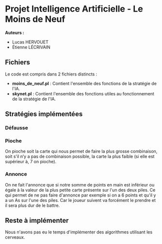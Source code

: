 # Projet Intelligence Artificielle - Le Moins de Neuf

**Auteurs :**
- Lucas HERVOUET
- Étienne LÉCRIVAIN

## Fichiers

Le code est compris dans 2 fichiers distincts :
- **moins_de_neuf.pl** : Contient l'ensemble des fonctions de la stratégie de l'IA.
- **skynet.pl** : Contient l'ensemble des fonctions utiles au fonctionnement de la stratégie de l'IA.

## Stratégies implémentées

### Défausse


### Pioche

On pioche soit la carte qui nous permet de faire la plus grosse combinaison, soit s'il n’y a pas de combinaison possible, la carte la plus faible (si elle est supérieur à, 7 on pioche).

### Annonce

On ne fait l'annonce que si notre somme de points en main est inférieur ou égale à la valeur de la plus petite carte présente sur l'un des deux piles.
Ce qui permet de ne pas faire d'annonce par exemple si on a 6 points et qu'il y a un As sur l'une des piles. 
Car le joueur suivent va forcément le prendre et il sera plus dur de le battre.

## Reste à implémenter

Nous n'avons pas eu le temps d'implémenter des algorithmes utilisant les cerveaux.

